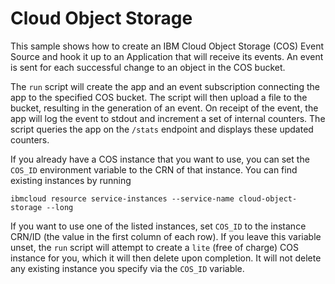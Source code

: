 # Cloud Object Storage

This sample shows how to create an IBM Cloud Object Storage (COS) Event Source
and hook it up to an Application that will receive its events. An event is
sent for each successful change to an object in the COS bucket.

The `run` script will create the app and an event subscription connecting the
app to the specified COS bucket. The script will then upload a file to the
bucket, resulting in the generation of an event. On receipt of the event, the
app will log the event to stdout and increment a set of internal counters.
The script queries the app on the `/stats` endpoint and displays these
updated counters.

If you already have a COS instance that you want to use, you can set the
`COS_ID` environment variable to the CRN of that instance. You can find
existing instances by running
```
ibmcloud resource service-instances --service-name cloud-object-storage --long
```
If you want to use one of the listed instances, set `COS_ID` to the instance
CRN/ID (the value in the first column of each row). If you leave this
variable unset, the `run` script will attempt to create a `lite` (free of
charge) COS instance for you, which it will then delete upon completion. It
will not delete any existing instance you specify via the `COS_ID` variable.
